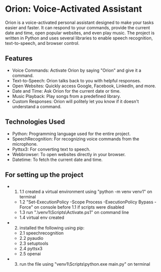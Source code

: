 
# **Orion: Voice-Activated Assistant** 
Orion is a voice-activated personal assistant designed to make your tasks easier and faster. It can respond to your commands, provide the current date and time, open popular websites, and even play music. The project is written in Python and uses several libraries to enable speech recognition, text-to-speech, and browser control.

## **Features**
- Voice Commands: Activate Orion by saying "Orion" and give it a command.
- Text-to-Speech: Orion talks back to you with helpful responses.
- Open Websites: Quickly access Google, Facebook, LinkedIn, and more.
- Date and Time: Ask Orion for the current date or time.
- Music Playback: Play songs from a predefined library.
- Custom Responses: Orion will politely let you know if it doesn't understand a command.

## **Technologies Used**
- Python: Programming language used for the entire project.
- SpeechRecognition: For recognizing voice commands from the microphone.
- Pyttsx3: For converting text to speech.
- Webbrowser: To open websites directly in your browser.
- Datetime: To fetch the current date and time.

## **For setting up the project**
- 1. 1.1 created a virtual environment using "python -m venv venv1" on terminal
   - 1.2 "Set-ExecutionPolicy -Scope Process -ExecutionPolicy Bypass -Force" on console before 1.1 if scripts were disabled
   - 1.3 run ".\venv1\Scripts\Activate.ps1" on command line
   - 1.4 virtual env created
- 2. installed the following using pip:
    - 2.1 speechrecognition 
    - 2.2 pyaudio
    - 2.3 setuptools
    - 2.4 pyttsx3
    - 2.5 openai
- 3. run the file using "venv1\Scripts\python.exe main.py" on terminal
